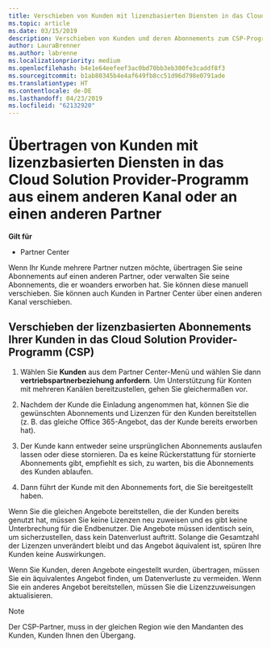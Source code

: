 ```yaml
---
title: Verschieben von Kunden mit lizenzbasierten Diensten in das Cloud Solution Provider-Programm im Partner Center | Partner Center
ms.topic: article
ms.date: 03/15/2019
description: Verschieben von Kunden und deren Abonnements zum CSP-Programm aus einem anderen Kanal oder von einem anderen Partner.
author: LauraBrenner
ms.author: labrenne
ms.localizationpriority: medium
ms.openlocfilehash: b4e1e64eefeef3ac0bd70bb3eb300fe3caddf8f3
ms.sourcegitcommit: b1ab80345b4e4af649fb8cc51d96d798e0791ade
ms.translationtype: HT
ms.contentlocale: de-DE
ms.lasthandoff: 04/23/2019
ms.locfileid: "62132920"
---
```

# <a name="transfer-license-based-services-customers-to-the-cloud-solution-provider-program-from-another-channel-or-from-one-partner-to-another"></a>Übertragen von Kunden mit lizenzbasierten Diensten in das Cloud Solution Provider-Programm aus einem anderen Kanal oder an einen anderen Partner

**Gilt für**

-  Partner Center

Wenn Ihr Kunde mehrere Partner nutzen möchte, übertragen Sie seine Abonnements auf einen anderen Partner, oder verwalten Sie seine Abonnements, die er woanders erworben hat. Sie können diese manuell verschieben. Sie können auch Kunden in Partner Center über einen anderen Kanal verschieben.

## <a name="move-your-customers-license-based-subscriptions-to-the-cloud-solution-provider-program-csp"></a>Verschieben der lizenzbasierten Abonnements Ihrer Kunden in das Cloud Solution Provider-Programm (CSP)

1. Wählen Sie **Kunden** aus dem Partner Center-Menü und wählen Sie dann **vertriebspartnerbeziehung anfordern**. Um Unterstützung für Konten mit mehreren Kanälen bereitzustellen, gehen Sie gleichermaßen vor.

2.  Nachdem der Kunde die Einladung angenommen hat, können Sie die gewünschten Abonnements und Lizenzen für den Kunden bereitstellen (z. B. das gleiche Office 365-Angebot, das der Kunde bereits erworben hat).

3. Der Kunde kann entweder seine ursprünglichen Abonnements auslaufen lassen oder diese stornieren. Da es keine Rückerstattung für stornierte Abonnements gibt, empfiehlt es sich, zu warten, bis die Abonnements des Kunden ablaufen.

4. Dann führt der Kunde mit den Abonnements fort, die Sie bereitgestellt haben.


Wenn Sie die gleichen Angebote bereitstellen, die der Kunden bereits genutzt hat, müssen Sie keine Lizenzen neu zuweisen und es gibt keine Unterbrechung für die Endbenutzer. Die Angebote müssen identisch sein, um sicherzustellen, dass kein Datenverlust auftritt. Solange die Gesamtzahl der Lizenzen unverändert bleibt und das Angebot äquivalent ist, spüren Ihre Kunden keine Auswirkungen.

Wenn Sie Kunden, deren Angebote eingestellt wurden, übertragen, müssen Sie ein äquivalentes Angebot finden, um Datenverluste zu vermeiden. Wenn Sie ein anderes Angebot bereitstellen, müssen Sie die Lizenzzuweisungen aktualisieren.

>[!NOTE]
>Der CSP-Partner, muss in der gleichen Region wie den Mandanten des Kunden, Kunden Ihnen den Übergang. 




